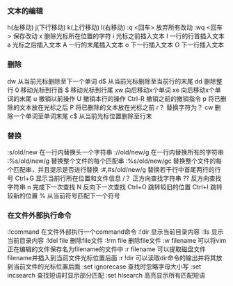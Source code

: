 ### 文本的编辑
h(左移动)				j(下行移动)				k(上行移动)				l(右移动)
:q			<回车>									放弃所有改动
:wq		  <回车>									  保存改动
x															   删除光标所在位置的字符
i																光标之前插入文本
I																一行的行首插入文本
a															  光标之后插入文本
A															  一行的末尾插入文本
o															 下一行插入文本
O															 下一行插入文本 

### 删除
dw															从当前光标删除至下一个单词
d$															 从当前光标删除至当前行的末尾
dd															 删除整行
0															   移动光标到行首
$															   移动光标到行尾
xw															 向后移动x个单词
xe															  向后移动x个单词的末尾
u															   撤销以前操作
U															  撤销本行的操作
Ctrl-R													  撤销之前的撤销指令
p															  将已删除的文本放在光标之后
P															  将已删除的文本放在光标之前
r？															替换字符为？
cw															删除一个单词至单词末尾
c$															从当前光标位置删除至行末

### 替换
:s/old/new										   在一行内替换头一个字符串
://old/new/g									 在一行内替换所有的字符串
:%s/old/new/g								  替换整个文件的每个匹配串
:%s/old/new/gc								替换整个文件的每个匹配串，并且提示是否进行替换
:#,#s/old/new/g								 替换若干行中首尾两行的行号
Ctrl+G													显示当前行所在位置和文件信息
/？														   正方向查找字符串
??															 反方向查找字符串
n															  完成下一次查找
N															  反向下一次查找
Ctrl+O													 跳转较旧的位置
Ctrl+I													   跳转较新的位置
%															 从当前符号匹配下一个符号

### 在文件外部执行命令
:!command										 在文件外部执行一个command命令
:!dir														显示当前目录内容
:!ls														  显示当前目录内容
:!del file												  删除file文件
:!rm file												  删除file文件
:w filename											可以将vim正在编辑的文件保存名为filename的文件中
:r filename											  可以提取磁盘文件filename并插入到当前文件光标位置后面
:r !dir														可以读取dir命令的输出并将其放到当前文件的光标位置后面
:set ignorecase									查找时忽略字母大小写
:set incsearch									查找短语时显示部分匹配
:set hlsearch										高亮显示所有匹配短语